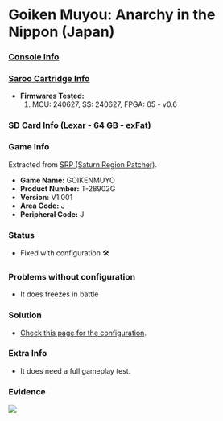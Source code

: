# Goiken Muyou: Anarchy in the Nippon (Japan)

### [Console Info](../../../../../Info/Consoles/VA13/README.md)

### [Saroo Cartridge Info](../../../../../Info/Cartridges/RetroGameParadiseStore/1.32F/README.md)

- <b>Firmwares Tested:</b>
  1. MCU: 240627, SS: 240627, FPGA: 05 - v0.6

### [SD Card Info (Lexar - 64 GB - exFat)](../../../../../Info/SdCards/Lexar/64GB/exfat/README.md)

### Game Info

Extracted from [SRP (Saturn Region Patcher)](https://segaxtreme.net/resources/saturn-region-patcher.81/download).

- <b>Game Name:</b> GOIKENMUYO
- <b>Product Number:</b> T-28902G
- <b>Version:</b> V1.001
- <b>Area Code:</b> J
- <b>Peripheral Code:</b> J

### Status

- Fixed with configuration :hammer_and_wrench:

### Problems without configuration

- It does freezes in battle

### Solution

- [Check this page for the configuration](https://github.com/williamdsw/saroo-configuration-list/blob/master/Regions/Retails/Japan/T-28902G/README.md).

### Extra Info

- It does need a full gameplay test.

### Evidence

[![](https://img.youtube.com/vi/cq3zmbzgfvo/0.jpg)](https://www.youtube.com/watch?v=cq3zmbzgfvo)
